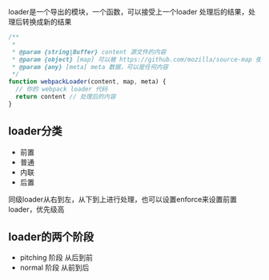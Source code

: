 loader是一个导出的模块，一个函数，可以接受上一个loader 处理后的结果，处理后转换成新的结果

```js
/**
 *
 * @param {string|Buffer} content 源文件的内容
 * @param {object} [map] 可以被 https://github.com/mozilla/source-map 使用的 SourceMap 数据
 * @param {any} [meta] meta 数据，可以是任何内容
 */
function webpackLoader(content, map, meta) {
  // 你的 webpack loader 代码
  return content // 处理后的内容
}

```

## loader分类

- 前置
- 普通
- 内联
- 后置

同级loader从右到左，从下到上进行处理，也可以设置enforce来设置前置loader，优先级高

## loader的两个阶段

- pitching 阶段 从后到前
- normal 阶段 从前到后